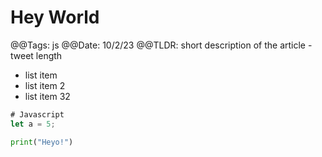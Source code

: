 # Hey World

@@Tags: js
@@Date: 10/2/23
@@TLDR: short description of the article - tweet length


- list item
- list item 2
- list item 32


```js
# Javascript
let a = 5;
```

```py
print("Heyo!")
```